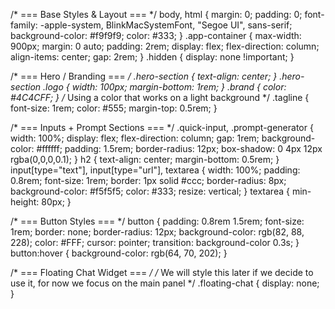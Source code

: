 /* === Base Styles & Layout === */
body, html {
  margin: 0; padding: 0; font-family: -apple-system, BlinkMacSystemFont, "Segoe UI", sans-serif;
  background-color: #f9f9f9; color: #333;
}
.app-container {
  max-width: 900px; margin: 0 auto; padding: 2rem;
  display: flex; flex-direction: column; align-items: center; gap: 2rem;
}
.hidden { display: none !important; }

/* === Hero / Branding === */
.hero-section { text-align: center; }
.hero-section .logo { width: 100px; margin-bottom: 1rem; }
.brand { color: #4C4CFF; } /* Using a color that works on a light background */
.tagline { font-size: 1rem; color: #555; margin-top: 0.5rem; }

/* === Inputs + Prompt Sections === */
.quick-input, .prompt-generator {
  width: 100%; display: flex; flex-direction: column; gap: 1rem;
  background-color: #ffffff; padding: 1.5rem; border-radius: 12px; box-shadow: 0 4px 12px rgba(0,0,0,0.1);
}
h2 { text-align: center; margin-bottom: 0.5rem; }
input[type="text"], input[type="url"], textarea {
  width: 100%; padding: 0.8rem; font-size: 1rem; border: 1px solid #ccc; border-radius: 8px;
  background-color: #f5f5f5; color: #333; resize: vertical;
}
textarea { min-height: 80px; }

/* === Button Styles === */
button {
  padding: 0.8rem 1.5rem; font-size: 1rem; border: none; border-radius: 12px;
  background-color: rgb(82, 88, 228); color: #FFF; cursor: pointer; transition: background-color 0.3s;
}
button:hover { background-color: rgb(64, 70, 202); }

/* === Floating Chat Widget === */
/* We will style this later if we decide to use it, for now we focus on the main panel */
.floating-chat { display: none; }

